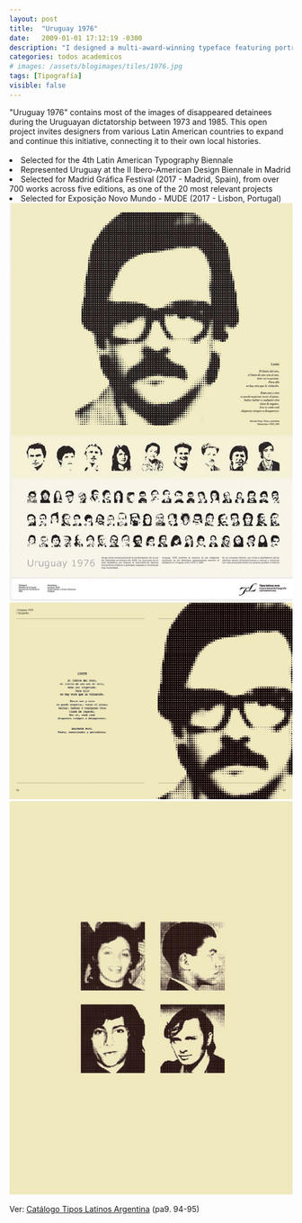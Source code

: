 ```yaml
---
layout: post
title:  "Uruguay 1976"
date:   2009-01-01 17:12:19 -0300
description: "I designed a multi-award-winning typeface featuring portraits of Uruguay's disappeared detainees during the dictatorship, recognized by the <a href='https://mude.pt/' target='blank'>Museum of Design and Fashion (Lisbon)</a>, the <a href='https://www.dimad.org/en' target='blank'>Ibero-American Design Biennial in Spain (2010 and 2017)</a>, and <a href='https://www.tiposlatinos.com/' target='blank'>Tipos Latinos 2010</a>"
categories: todos academicos
# images: /assets/blogimages/tiles/1976.jpg
tags: [Tipografía]
visible: false
---
```


<div class="row">
<div class="column">
"Uruguay 1976" contains most of the images of disappeared detainees during the Uruguayan dictatorship between 1973 and 1985. This open project invites designers from various Latin American countries to expand and continue this initiative, connecting it to their own local histories.<br><br>

<li>Selected for the 4th Latin American Typography Biennale</li>
<li>Represented Uruguay at the II Ibero-American Design Biennale in Madrid</li>
<li>Selected for Madrid Gráfica Festival (2017 - Madrid, Spain), from over 700 works across five editions, as one of the 20 most relevant projects</li>
<li>Selected for Exposição Novo Mundo - MUDE (2017 - Lisbon, Portugal)</li>
</div>
<div class="column">
<img class="post-image-full" src="/assets/blogimages/1976-1.jpg">
<img class="post-image-full" src="/assets/blogimages/1976-2.jpg">
<img class="post-image-full" src="/assets/blogimages/1976-3.jpg">
</div>
</div>

Ver: [Catálogo Tipos Latinos Argentina](https://issuu.com/tiposlatinos/docs/tl2010) (pa9. 94-95)

